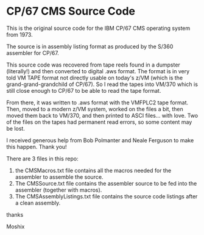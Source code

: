 CP/67 CMS Source Code
=====================

This is the original source code for the IBM CP/67 CMS operating system from 1973. 

The source is in assembly listing format as produced by the S/360 assembler for CP/67. 

This source code was recovered from tape reels found in a dumpster (literally!) and then
converted to digital .aws format. The format is in very told VM TAPE format not directly
usable on today's z/VM (which is the grand-grand-grandchild of CP/67). So I read the tapes into
VM/370 which is still close enough to CP/67 to be able to read the tape format.

From there, it was written to .aws format with the VMFPLC2 tape format. Then, moved to 
a modern z/VM system, worked on the files a bit, then moved them back to VM/370, and then
printed to ASCI files... with love. Two of the files on the tapes had permanent read errors, so
some content may be lost. 
 
I received generous help from Bob Polmanter and Neale Ferguson to make this happen. Thank you!

There are 3 files in this repo: 

1. the CMSMacros.txt file contains all the macros needed for the assembler to assemble the source. 
2. The CMSSource.txt file contains the assembler source to be fed into the assembler (together with macros).
3. The CMSAssemblyListings.txt file contains the source code listings after a clean assembly. 

thanks

Moshix

